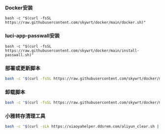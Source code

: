 ### Docker安装

```
bash -c "$(curl -fsSL https://raw.githubusercontent.com/skywrt/docker/main/docker.sh)"
```
### luci-app-passwall安装

```
bash -c "$(curl -fsSL https://raw.githubusercontent.com/skywrt/docker/main/install-passwall.sh)"
```

### 部署或更新脚本

```bash
bash -c "$(curl -fsSL https://raw.githubusercontent.com/skywrt/docker/main/install.sh)"
```
### 卸载脚本

```bash
bash -c "$(curl -fsSL https://raw.githubusercontent.com/skywrt/docker/main/uninstall.sh)"
```
### 小雅转存清理工具

```bash
bash -c "$(curl -sLk https://xiaoyahelper.ddsrem.com/aliyun_clear.sh | tail -n +2)" -s 5
```
